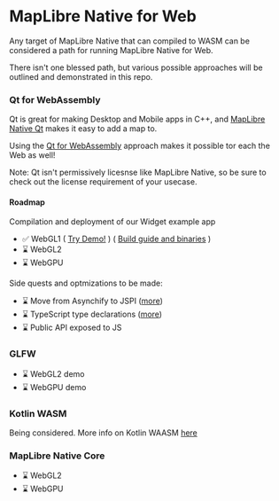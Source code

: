 # MapLibre Native for Web

Any target of MapLibre Native that can compiled to WASM can be considered a path for running MapLibre Native for Web.

There isn't one blessed path, but various possible approaches will be outlined and demonstrated in this repo.

### Qt for WebAssembly

Qt is great for making Desktop and Mobile apps in C++, and [MapLibre Native Qt](https://github.com/maplibre/maplibre-native-qt) makes it easy to add a map to.

Using the [Qt for WebAssembly](https://doc.qt.io/qt-6/wasm.html) approach makes it possible tor each the Web as well!

Note: Qt isn't permissively licesnse like MapLibre Native, so be sure to check out the license requirement of your usecase.

#### Roadmap
Compilation and deployment of our Widget example app
- ✅ WebGL1 ( [Try Demo!](https://maplibre-native-wasm-dist.pages.dev/qt-opengl2/) ) ( [Build guide and binaries](https://github.com/birkskyum/maplibre-native-wasm-dist/tree/main/qt-opengl2) )
- ⌛ WebGL2
- ⌛ WebGPU

Side quests and optmizations to be made:
- ⌛ Move from Asynchify to JSPI ([more](https://v8.dev/blog/jspi))
- ⌛ TypeScript type declarations ([more](https://github.com/emscripten-core/emscripten/blob/main/ChangeLog.md#3157---041024))
- ⌛ Public API exposed to JS

### GLFW
- ⌛ WebGL2 demo
- ⌛ WebGPU demo

### Kotlin WASM

Being considered. More info on Kotlin WAASM [here](https://kotlinlang.org/docs/wasm-overview.html)

### MapLibre Native Core


- ⌛ WebGL2
- ⌛ WebGPU
